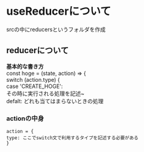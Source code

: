 # useReducerについて
srcの中にreducersというフォルダを作成  
## reducerについて
**基本的な書き方**  
	const hoge = (state, action) => {  
	switch (action.type) {  
	case 'CREATE_HOGE':  
	その時に実行される処理を記述~  
	defalt:
	どれも当てはまらないときの処理  

### actionの中身
	action = {  
	type: ここでswitch文で利用するタイプを記述する必要がある  
	}  

